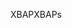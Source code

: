 <span data-ttu-id="e198f-101">XBAP</span><span class="sxs-lookup"><span data-stu-id="e198f-101">XBAPs</span></span>